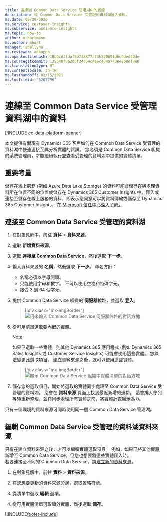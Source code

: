 ```yaml
---
title: 連接到 Common Data Service 管理湖中的實體
description: 從 Common Data Service 受管理的資料湖匯入資料。
ms.date: 09/29/2020
ms.service: customer-insights
ms.subservice: audience-insights
ms.topic: how-to
author: m-hartmann
ms.author: mhart
manager: shellyha
ms.reviewer: adkuppa
ms.openlocfilehash: 18b6cd3fdaf5b738877a73b520b91dbc6ded40de
ms.sourcegitcommit: 139548f8a2d0f24d54c4a6c404a743eeeb8ef8e0
ms.translationtype: HT
ms.contentlocale: zh-TW
ms.lasthandoff: 02/15/2021
ms.locfileid: "5267796"
---
```

# <a name="connect-to-data-in-a-common-data-service-managed-data-lake"></a>連線至 Common Data Service 受管理資料湖中的資料

[!INCLUDE [cc-data-platform-banner](../includes/cc-data-platform-banner.md)]

本文提供有關現有 Dynamics 365 客戶如何在 Common Data Service 受管理的資料湖中快速連接至其分析實體的資訊。 您必須是 Common Data Service 組織的系統管理員，才能繼續執行並查看受管理的資料湖中提供的實體清單。

## <a name="important-considerations"></a>重要考量

儲存在線上服務 (例如 Azure Data Lake Storage) 的資料可能會儲存在與處理資料所在位置不同的位置或儲存在 Dynamics 365 Customer Insights 中。匯入或連接至儲存在線上服務的資料，即表示您同意可以將資料傳輸或儲存至 Dynamics 365 Customer Insights。 [在 Microsoft 信任中心深入了解。](https://www.microsoft.com/trust-center)

## <a name="connect-to-a-common-data-service-managed-lake"></a>連接至 Common Data Service 受管理的資料湖

1. 在對象見解中，前往 **資料** > **資料來源**。

2. 選取 **新增資料來源**。

3. 選取 **連接至 Common Data Service**，然後選取 **下一步**。

4. 輸入資料來源的 **名稱**，然後選取 **下一步**。 命名方針： 
   - 名稱必須以字母開頭。
   - 只能使用字母和數字。 不可以使用空格和特殊字元。
   - 接受 3 到 64 個字元。

5. 提供 Common Data Service 組織的 **伺服器位址**，並選取 **登入**。

   > [!div class="mx-imgBorder"]
   > ![用來輸入 Common Data Service 伺服器位址的對話方塊](media/enter-CDS-org-details.png)

6. 從可用清單選取要內嵌的實體。    

   > [!NOTE]
   > 如果已選取一些實體，則其他 Dynamics 365 應用程式 (例如 Dynamics 365 Sales Insights 或 Customer Service Insights) 可能會使用這些實體。 您無法變更此選取項目。 建立資料來源之後，就可以使用這些實體。

   > [!div class="mx-imgBorder"]
   > ![顯示 Common Data Service 組織中實體清單的對話方塊](media/select-analytical-entities.png)

7. 儲存您的選取項目，開始將選取的實體同步處理至 Common Data Service 受管理的資料湖。 您會在 **資料來源** 頁面上找到最近新增的連接。 這會排入佇列等待重新整理，並在同步處理所有實體之前，將實體計數顯示為 0。

只有一個環境的資料來源可同時使用同一個 Common Data Service 管理湖。

## <a name="edit-a-common-data-service-managed-lake-data-source"></a>編輯 Common Data Service 受管理的資料湖資料來源

只有在建立資料來源之後，才可以編輯實體選取項目。 例如，如果已將其他實體新增至 Common Data Service，但您也想要將這些實體匯入時。    
若要連接至不同的 Common Data Service，請[建立新的資料來源](#connect-to-a-common-data-service-managed-lake)。

1. 在對象見解中，前往 **資料** > **資料來源**。

2. 在您想要更新的資料來源旁邊，選取省略符號。

3. 從清單中選取 **編輯** 選項。

4. 從可用實體清單選取額外實體，然後選取 **儲存**。


[!INCLUDE[footer-include](../includes/footer-banner.md)]